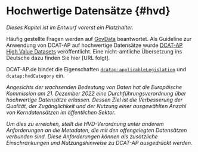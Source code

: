 # Hochwertige Datensätze {#hvd}

_Dieses Kapitel ist im Entwurf vorerst ein Platzhalter._ 

Häufig gestellte Fragen werden auf [GovData](https://www.govdata.de/web/guest/hochwertige-datensaetze) beantwortet.
Als Guideline zur Anwendung von DCAT-AP auf hochwertige Datensätze wurde [DCAT-AP High Value Datasets](https://semiceu.github.io/DCAT-AP/releases/2.2.0-hvd/) veröffentlicht. Eine nicht-amtliche Übersetzung ins Deutsche dazu finden Sie hier [URL folgt].

DCAT-AP.de bindet die Eigenschaften [`dcatap:applicableLegislation`](#datensatz-rechtsgrundlage) und `dcatap:hvdCategory` ein.

_Angesichts der wachsenden Bedeutung von Daten hat die Europäische Kommission am 21. Dezember 2022 eine Durchführungsverordnung über hochwertige Datensätze erlassen. Dessen Ziel ist die Verbesserung der Qualität, der Zugänglichkeit und der Nutzung einer ausgewählten Anzahl von Kerndatensätzen im öffentlichen Sektor._

_Um dies zu erreichen, stellt die HVD-Verordnung unter anderem Anforderungen an die Metadaten, die mit den offengelegten Datensätzen verbunden sind. Diese Anforderungen können als zusätzliche Einschränkungen und Nutzungshinweise zu DCAT-AP ausgedrückt werden._
